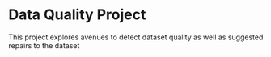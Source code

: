 # Data Quality Project 

This project explores avenues to detect dataset quality as well as suggested repairs to the dataset
